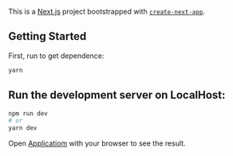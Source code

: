 This is a [Next.js](https://nextjs.org/) project bootstrapped with [`create-next-app`](https://github.com/vercel/next.js/tree/canary/packages/create-next-app).

## Getting Started

First, run to get dependence:

```bash
yarn
```

Run the development server on  LocalHost:
---------------

```bash
npm run dev
# or
yarn dev
```

Open [Applicatiom](i18n-app-ufsc.vercel.app/) with your browser to see the result.
